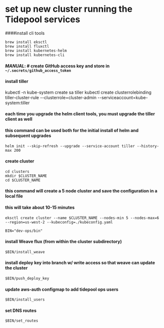 # set up new cluster running the Tidepool services
####install cli tools
```
brew install eksctl
brew install fluxctl
brew install kubernetes-helm
brew install kubernetes-cli
```

#### *MANUAL*: # create GitHub access key and store in `~/.secrets/github_access_token`

#### install tiller
kubectl -n kube-system create sa tiller
kubectl create clusterrolebinding tiller-cluster-rule --clusterrole=cluster-admin --serviceaccount=kube-system:tiller

#### each time you upgrade the helm client tools, you must upgrade the tiller client as well
#### this command can be used both for the initial install of helm and subsequent upgrades
`helm init --skip-refresh --upgrade --service-account tiller --history-max 200`

#### create cluster
```
cd clusters
mkdir $CLUSTER_NAME
cd $CLUSTER_NAME
```
#### this command will create a 5 node cluster and save the configuration in a local file
#### this will take about 10-15 minutes
`eksctl create cluster --name $CLUSTER_NAME --nodes-min 5 --nodes-max=6 --region=us-west-2 --kubeconfig=./kubeconfig.yaml`

`BIN="dev-ops/bin"`

#### install Weave flux (from within the cluster subdirectory)
`$BIN/install_weave`

#### install deploy key into branch w/ write access so that weave can update the cluster
`$BIN/push_deploy_key`

#### update aws-auth configmap to add tidepool ops users
`$BIN/install_users`

#### set DNS routes
`$BIN/set_routes`
